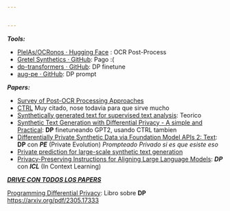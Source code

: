 ```yaml
---


---
```


<p><em><strong>Tools:</strong></em></p>
<ul>
<li><a href="https://huggingface.co/PleIAs/OCRonos">PleIAs/OCRonos · Hugging Face</a> : OCR Post-Process</li>
<li><a href="https://github.com/gretelai/gretel-synthetics">Gretel Synthetics · GitHub</a>: Pago :(</li>
<li><a href="https://github.com/microsoft/dp-transformers">dp-transformers · GitHub</a>: DP finetune</li>
<li><a href="https://github.com/AI-secure/aug-pe">aug-pe · GitHub</a>: DP prompt</li>
</ul>
<p><em><strong>Papers:</strong></em></p>
<ul>
<li><a href="https://drive.google.com/open?id=11r9C6AYiOOHMV9hhXRmeAl2EApwkoDrP&amp;usp=drive_fs">Survey of Post-OCR Processing Approaches</a></li>
<li><a href="https://drive.google.com/open?id=10cdcv4rk7ymZmQhCSSBK1qaWE0O3ZmK9&amp;usp=drive_fs">CTRL</a> Muy citado, nose todavia para que sirve mucho</li>
<li><a href="https://drive.google.com/open?id=105fOMEQiZ9p0oq6BsIP1eHgIkv3aSV5h&amp;usp=drive_fs">Synthetically generated text for supervised text analysis</a>: Teorico</li>
<li><a href="https://drive.google.com/open?id=11SF0GMG5nNHbd-dxt_hCn5Y-JhtAJFOq&amp;usp=drive_fs">Synthetic Text Generation with Differential Privacy - A simple and Practical</a>: <strong>DP</strong> finetuneando GPT2, usando CTRL tambien</li>
<li><a href="https://drive.google.com/open?id=112-ABUi2Qd6vOFUZYKWJkYPHb6sYVdIp&amp;usp=drive_fs">Differentially Private Synthetic Data via Foundation Model APIs 2: Text</a>: <strong>DP</strong> con <em><strong>PE</strong></em> (Private Evolution) <em>Prompteado Privado si es que esiste eso</em></li>
<li><a href="https://drive.google.com/open?id=11r7qcrIiOH1XnaaAUP6KitO0PD3mVuIr&amp;usp=drive_fs">Private prediction for large-scale synthetic text generation</a></li>
<li><a href="https://drive.google.com/open?id=11aaTJqEBM3URVm0Z2gK0gPcZiGTzZKOx&amp;usp=drive_fs">Privacy-Preserving Instructions for Aligning Large Language Models</a>: <em><strong>DP</strong></em> con <em><strong>ICL</strong></em> (In Context Learning)</li>
</ul>
<p><a href="https://drive.google.com/open?id=1-4l8abrpGzRArd8duqVZTXRdD4zQQaQ6&amp;usp=drive_fs"><em><strong>DRIVE CON TODOS LOS PAPERS</strong></em></a></p>
<p><a href="https://programming-dp.com/cover.html">Programming Differential Privacy</a>: Libro sobre <strong>DP</strong><br>
<a href="https://arxiv.org/pdf/2305.17333">https://arxiv.org/pdf/2305.17333</a></p>

